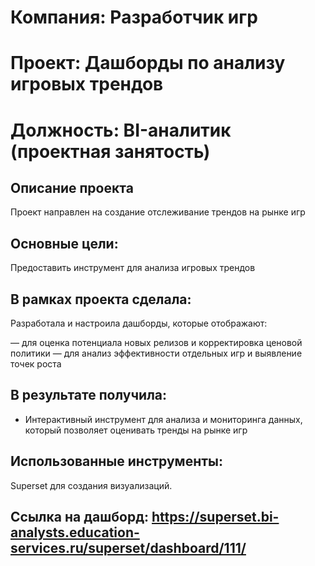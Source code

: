 # Компания: Разработчик игр

# Проект: Дашборды по анализу игровых трендов

# Должность: BI-аналитик (проектная занятость)

## Описание проекта
Проект направлен на создание отслеживание трендов на рынке игр

## Основные цели:

Предоставить инструмент для анализа игровых трендов

## В рамках проекта сделала:

Разработала и настроила дашборды, которые отображают:

— для оценка потенциала новых релизов и корректировка ценовой политики
— для анализ эффективности отдельных игр и выявление точек роста

## В результате получила:

- Интерактивный инструмент для анализа и мониторинга данных, который позволяет оценивать тренды на рынке игр


## Использованные инструменты:

 Superset для создания визуализаций.

## Ссылка на дашборд: https://superset.bi-analysts.education-services.ru/superset/dashboard/111/
